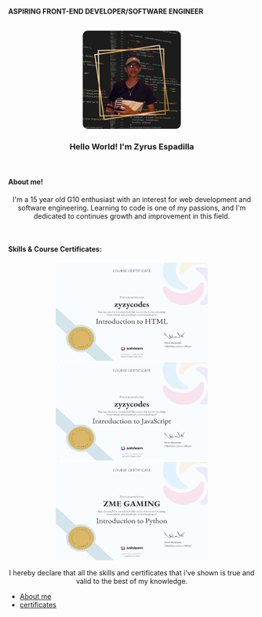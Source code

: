 
<html>
  <head>
  </head>
  <body>
    <b><p>ASPIRING FRONT-END DEVELOPER/SOFTWARE ENGINEER</p></b><br>
    <div style="text-align:center">
      <img src="portfolioimg.png" style="border-radius:10px; height:200px; width:200px">
      <h3>Hello World! I'm Zyrus Espadilla</h3><br>
      <h4 style="text-align:left" id="about">About me!</h4>
      <p>I'm a 15 year old G10 enthusiast with an interest for web development and software engineering. Learning to code is one of my passions, and I'm dedicated to continues growth and improvement in this field.</p><br>
      <h4 style="text-align:left" id="skills">Skills & Course Certificates:</h4>
      <img src="HTML_certificate.jpg" style="border-radius:8px; height:200px;width:310px">
      <img src="Introduction to JavaScript_certificate.jpg" style="border-radius:8px; height:200px;width:310px">
      <img src="Introduction to Python_certificate.jpg" style="border-radius:8px; height:200px;width:310px">
      <p>I hereby declare that all the skills and certificates that i've shown is true and valid to the best of my knowledge.</p>
    </div>
    <footer>
      <nav>
        <nav>
  <ul>
    <li><a href="#about">About me</a></li>
    <li><a href="#skills">certificates</a></li>
  </ul>
</nav>
   
